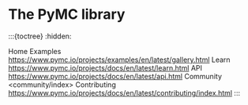 # The PyMC library

:::{toctree}
:hidden:

Home <welcome>
Examples <https://www.pymc.io/projects/examples/en/latest/gallery.html>
Learn <https://www.pymc.io/projects/docs/en/latest/learn.html>
API <https://www.pymc.io/projects/docs/en/latest/api.html>
Community <community/index>
Contributing <https://www.pymc.io/projects/docs/en/latest/contributing/index.html>
:::
